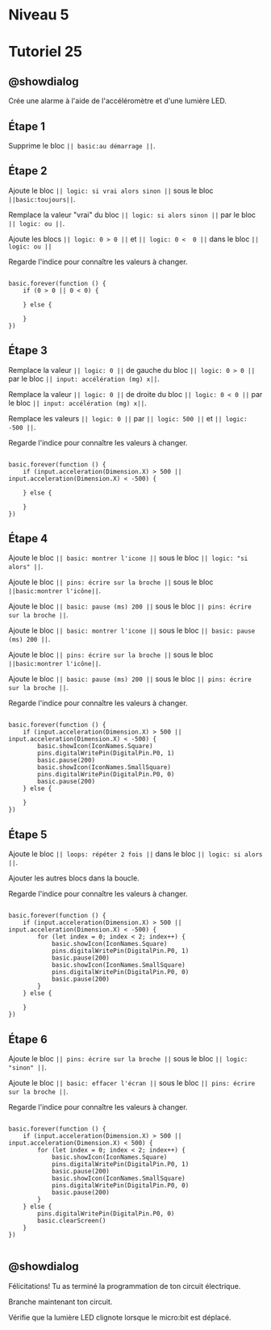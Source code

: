 # Niveau 5

# Tutoriel 25

## @showdialog 

Crée une alarme à l'aide de l'accéléromètre et d'une lumière LED.

## Étape 1 

Supprime le bloc  ``|| basic:au démarrage ||``. 

## Étape 2 

Ajoute le bloc ``|| logic: si vrai alors sinon ||`` sous le bloc ``||basic:toujours||``.

Remplace la valeur "vrai" du bloc ``|| logic: si alors sinon ||`` par le bloc ``|| logic: ou ||``. 

Ajoute les blocs ``|| logic: 0 > 0 ||`` et ``|| logic: 0 <  0 ||`` dans le bloc ``|| logic: ou ||``
 

Regarde l'indice pour connaître les valeurs à changer.

```blocks 

basic.forever(function () {
    if (0 > 0 || 0 < 0) {
    	
    } else {
    	
    }
})

```

## Étape 3 

Remplace la valeur ``|| logic: 0 ||`` de gauche du bloc ``|| logic: 0 > 0 ||`` par le bloc ``|| input: accélération (mg) x||``.

Remplace la valeur ``|| logic: 0 ||`` de droite du bloc ``|| logic: 0 < 0 ||`` par le bloc ``|| input: accélération (mg) x||``.

Remplace les valeurs ``|| logic: 0 ||`` par ``|| logic: 500 ||`` et ``|| logic: -500 ||``.

Regarde l'indice pour connaître les valeurs à changer.

```blocks 

basic.forever(function () {
    if (input.acceleration(Dimension.X) > 500 || input.acceleration(Dimension.X) < -500) {
    	
    } else {
    	
    }
})

```

## Étape 4 

Ajoute le bloc ``|| basic: montrer l'icone ||`` sous le bloc ``|| logic: "si alors" ||``.

Ajoute le bloc ``|| pins: écrire sur la broche ||`` sous le bloc ``||basic:montrer l'icône||``.

Ajoute le bloc ``|| basic: pause (ms) 200 ||`` sous le bloc ``|| pins: écrire sur la broche ||``.

Ajoute le bloc ``|| basic: montrer l'icone ||`` sous le bloc ``|| basic: pause (ms) 200 ||``.

Ajoute le bloc ``|| pins: écrire sur la broche ||`` sous le bloc ``||basic:montrer l'icône||``.

Ajoute le bloc ``|| basic: pause (ms) 200 ||`` sous le bloc ``|| pins: écrire sur la broche ||``.

Regarde l'indice pour connaître les valeurs à changer.

```blocks 

basic.forever(function () {
    if (input.acceleration(Dimension.X) > 500 || input.acceleration(Dimension.X) < -500) {
        basic.showIcon(IconNames.Square)
        pins.digitalWritePin(DigitalPin.P0, 1)
        basic.pause(200)
        basic.showIcon(IconNames.SmallSquare)
        pins.digitalWritePin(DigitalPin.P0, 0)
        basic.pause(200)
    } else {
    	
    }
})

```

## Étape 5

Ajoute le bloc ``|| loops: répéter 2 fois ||`` dans le bloc ``|| logic: si alors ||``.

Ajouter les autres blocs dans la boucle.

Regarde l'indice pour connaître les valeurs à changer.

```blocks 

basic.forever(function () {
    if (input.acceleration(Dimension.X) > 500 || input.acceleration(Dimension.X) < -500) {
        for (let index = 0; index < 2; index++) {
            basic.showIcon(IconNames.Square)
            pins.digitalWritePin(DigitalPin.P0, 1)
            basic.pause(200)
            basic.showIcon(IconNames.SmallSquare)
            pins.digitalWritePin(DigitalPin.P0, 0)
            basic.pause(200)
        }
    } else {
    	
    }
})

```

## Étape 6 

Ajoute le bloc ``|| pins: écrire sur la broche ||`` sous le bloc ``|| logic: "sinon" ||``.

Ajoute le bloc ``|| basic: effacer l'écran ||`` sous le bloc ``|| pins: écrire sur la broche ||``.


Regarde l'indice pour connaître les valeurs à changer.

```blocks 

basic.forever(function () {
    if (input.acceleration(Dimension.X) > 500 || input.acceleration(Dimension.X) < 500) {
        for (let index = 0; index < 2; index++) {
            basic.showIcon(IconNames.Square)
            pins.digitalWritePin(DigitalPin.P0, 1)
            basic.pause(200)
            basic.showIcon(IconNames.SmallSquare)
            pins.digitalWritePin(DigitalPin.P0, 0)
            basic.pause(200)
        }
    } else {
        pins.digitalWritePin(DigitalPin.P0, 0)
        basic.clearScreen()
    }
})


```

## @showdialog 

Félicitations! Tu as terminé la programmation de ton  circuit électrique.

Branche maintenant ton circuit.

Vérifie que la lumière LED clignote lorsque le micro:bit est déplacé.